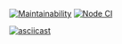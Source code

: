 [![Maintainability](https://api.codeclimate.com/v1/badges/a99a88d28ad37a79dbf6/maintainability)](https://codeclimate.com/github/codeclimate/codeclimate/maintainability)
[![Node CI](https://github.com/dara-devitsina/brain-games/workflows/Node-CI/badge.svg)](https://github.com/dara-devitsina/brain-games/actions)

[![asciicast](https://asciinema.org/a/voJObeISPzRn4K14ENb7Yx1nE.png)](https://asciinema.org/a/voJObeISPzRn4K14ENb7Yx1nE)
